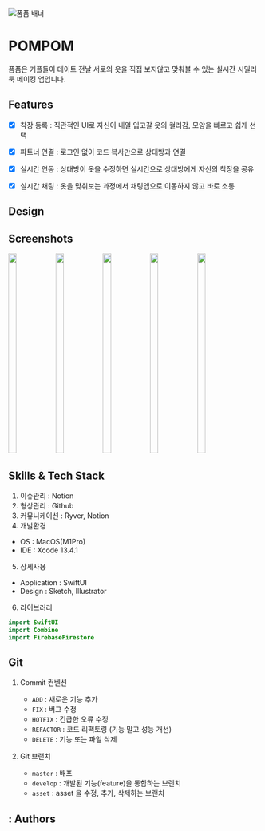 ![폼폼 배너](https://user-images.githubusercontent.com/89325126/174489978-e420790d-22aa-4a73-9321-2413d4ddc27d.jpg)



# POMPOM

폼폼은 커플들이 데이트 전날 서로의 옷을 직접 보지않고 맞춰볼 수 있는 실시간 시밀러룩 메이킹 앱입니다.

## Features

- [x] 착장 등록 : 직관적인 UI로 자신이 내일 입고갈 옷의 컬러감, 모양을 빠르고 쉽게 선택
- [x] 파트너 연결 : 로그인 없이 코드 복사만으로 상대방과 연결
- [x] 실시간 연동 : 상대방이 옷을 수정하면 실시간으로 상대방에게 자신의 착장을 공유
- [x] 실시간 채팅 : 옷을 맞춰보는 과정에서 채팅앱으로 이동하지 않고 바로 소통


## Design




## Screenshots
<p>
    <img src="https://user-images.githubusercontent.com/89325126/174545593-344e9eeb-c135-4d41-9c90-249b69bdce91.jpg"  width="18%" height="400"/>
    <img src="https://user-images.githubusercontent.com/89325126/174545601-0f33d46f-d0dd-4103-9147-d282fa9414f3.jpg"  width="18%" height="400"/>
    <img src="https://user-images.githubusercontent.com/89325126/174545609-9c73eadc-be3f-45be-a25c-0f4696f63945.jpg"  width="18%" height="400"/>
    <img src="https://user-images.githubusercontent.com/89325126/174545614-1df524cc-ffad-4dcf-b4f1-05728e162341.jpg"  width="18%" height="400"/>
    <img src="https://user-images.githubusercontent.com/89325126/174545621-790f554b-913f-4066-8ada-2244765a219f.jpg"  width="18%" height="400"/>
</p>

## Skills & Tech Stack
1. 이슈관리 : Notion
2. 형상관리 : Github
3. 커뮤니케이션 : Ryver, Notion
4. 개발환경
- OS : MacOS(M1Pro)
- IDE : Xcode 13.4.1
5. 상세사용
- Application : SwiftUI
- Design : Sketch, Illustrator<br>
6. 라이브러리
```swift
import SwiftUI
import Combine
import FirebaseFirestore
```
## Git

1. Commit 컨벤션
    - `ADD` : 새로운 기능 추가
    - `FIX` : 버그 수정
    - `HOTFIX` : 긴급한 오류 수정
    - `REFACTOR` : 코드 리팩토링 (기능 말고 성능 개선)
    - `DELETE` : 기능 또는 파일 삭제
    

3. Git 브랜치
    - `master` : 배포
    - `develop` : 개발된 기능(feature)을 통합하는 브랜치
    - `asset` : asset 을 수정, 추가, 삭제하는 브랜치

## : Authors



